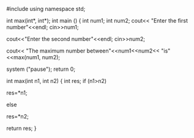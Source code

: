 
#include <iostream>
using namespace std;

int max(int*, int*);
int main ()
{
int num1;
int num2;
cout<< "Enter the first number"<<endl;
cin>>num1;

cout<<"Enter the second number"<<endl;
cin>>num2;

cout<< "The maximum number between"<<num1<<num2<< "is"<<max(num1, num2);

system ("pause");
return 0;

int max(int n1, int n2)
{
int res;
if (n1>n2)

res=*n1;

else

res=*n2;

return res;
}
